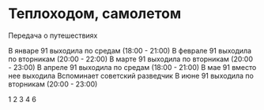 # Теплоходом, самолетом

Передача о путешествиях

В январе 91 выходила по средам (18:00 - 21:00)
В феврале 91 выходила по вторникам (20:00 - 22:00)
В марте 91 выходила по вторникам (20:00 - 23:00)
В апреле 91 выходила по средам (18:00 - 21:00)
В мае 91 вместо нее выходила Вспоминает советский разведчик
В июне 91 выходила по вторникам (20:00 - 23:00)

1 2 3 4 6
